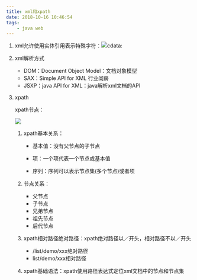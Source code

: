 ```yaml
---
title: xml和xpath
date: 2018-10-16 10:46:54
tags:
	- java web
---
```


1. xml允许使用实体引用表示特殊字符：![](https://ws1.sinaimg.cn/mw690/6bdd7ec4gy1fw9vgdb3ecj20yi0aedjr.jpg)cdata:<![CDATA[文本内容]]>

2. xml解析方式

   - DOM：Document Object Model：文档对象模型
   - SAX：Simple API for XML 行业闺房
   - JSXP：java API for XML：java解析xml文档的API

3. xpath

   xpath节点：

   ![](https://ws1.sinaimg.cn/mw690/6bdd7ec4gy1fw9wvumyntj214a0hwaoo.jpg)

   1. xpath基本关系：

      - 基本值：没有父节点的子节点

      - 项：一个项代表一个节点或基本值

      - 序列：序列可以表示节点集(多个节点)或者项

   2. 节点关系：

      - 父节点
      - 子节点
      - 兄弟节点
      - 祖先节点
      - 后代节点

   3. xpath相对路径绝对路径：xpath绝对路径以／开头，相对路径不以／开头

      - /list/demo/xxx绝对路径
      - list/demo/xxx相对路径

   4. xpath基础语法：xpath使用路径表达式定位xml文档中的节点和节点集